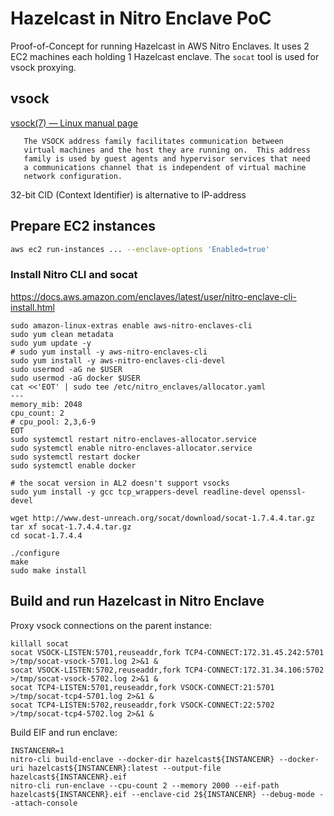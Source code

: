 # Hazelcast in Nitro Enclave PoC

Proof-of-Concept for running Hazelcast in AWS Nitro Enclaves.
It uses 2 EC2 machines each holding 1 Hazelcast enclave.
The `socat` tool is used for vsock proxying.

## vsock

[vsock(7) — Linux manual page](https://man7.org/linux/man-pages/man7/vsock.7.html)

       The VSOCK address family facilitates communication between
       virtual machines and the host they are running on.  This address
       family is used by guest agents and hypervisor services that need
       a communications channel that is independent of virtual machine
       network configuration.

32-bit CID (Context Identifier) is alternative to IP-address

## Prepare EC2 instances

```bash
aws ec2 run-instances ... --enclave-options 'Enabled=true'
```

### Install Nitro CLI and socat

https://docs.aws.amazon.com/enclaves/latest/user/nitro-enclave-cli-install.html

```
sudo amazon-linux-extras enable aws-nitro-enclaves-cli
sudo yum clean metadata
sudo yum update -y
# sudo yum install -y aws-nitro-enclaves-cli
sudo yum install -y aws-nitro-enclaves-cli-devel
sudo usermod -aG ne $USER
sudo usermod -aG docker $USER
cat <<'EOT' | sudo tee /etc/nitro_enclaves/allocator.yaml
---
memory_mib: 2048
cpu_count: 2
# cpu_pool: 2,3,6-9
EOT
sudo systemctl restart nitro-enclaves-allocator.service
sudo systemctl enable nitro-enclaves-allocator.service
sudo systemctl restart docker
sudo systemctl enable docker

# the socat version in AL2 doesn't support vsocks
sudo yum install -y gcc tcp_wrappers-devel readline-devel openssl-devel

wget http://www.dest-unreach.org/socat/download/socat-1.7.4.4.tar.gz
tar xf socat-1.7.4.4.tar.gz
cd socat-1.7.4.4

./configure
make
sudo make install
```

## Build and run Hazelcast in Nitro Enclave

Proxy vsock connections on the parent instance:

```
killall socat
socat VSOCK-LISTEN:5701,reuseaddr,fork TCP4-CONNECT:172.31.45.242:5701 >/tmp/socat-vsock-5701.log 2>&1 &
socat VSOCK-LISTEN:5702,reuseaddr,fork TCP4-CONNECT:172.31.34.106:5702 >/tmp/socat-vsock-5702.log 2>&1 &
socat TCP4-LISTEN:5701,reuseaddr,fork VSOCK-CONNECT:21:5701 >/tmp/socat-tcp4-5701.log 2>&1 &
socat TCP4-LISTEN:5702,reuseaddr,fork VSOCK-CONNECT:22:5702 >/tmp/socat-tcp4-5702.log 2>&1 &
```

Build EIF and run enclave:

```
INSTANCENR=1
nitro-cli build-enclave --docker-dir hazelcast${INSTANCENR} --docker-uri hazelcast${INSTANCENR}:latest --output-file hazelcast${INSTANCENR}.eif
nitro-cli run-enclave --cpu-count 2 --memory 2000 --eif-path hazelcast${INSTANCENR}.eif --enclave-cid 2${INSTANCENR} --debug-mode --attach-console
```
